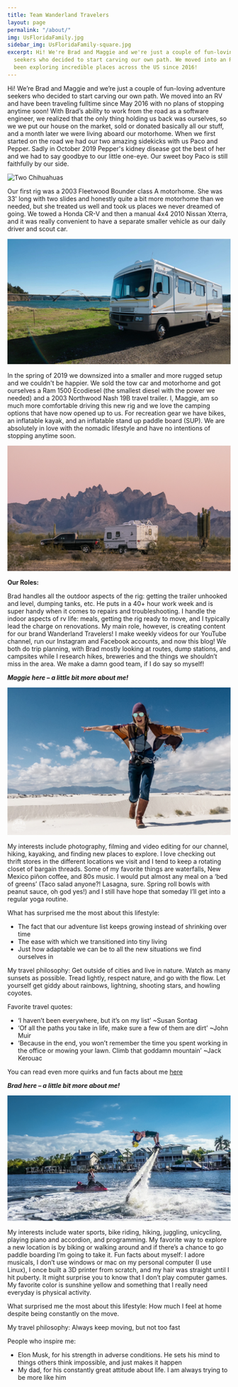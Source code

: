 ```yaml
---
title: Team Wanderland Travelers
layout: page
permalink: "/about/"
img: UsFloridaFamily.jpg
sidebar_img: UsFloridaFamily-square.jpg
excerpt: Hi! We're Brad and Maggie and we're just a couple of fun-loving adventure
  seekers who decided to start carving our own path. We moved into an RV and have
  been exploring incredible places across the US since 2016!
---
```


Hi! We’re Brad and Maggie and we’re just a couple of fun-loving adventure seekers who decided to start carving our own path. We moved into an RV and have been traveling fulltime since May 2016 with no plans of stopping anytime soon! With Brad’s ability to work from the road as a software engineer, we realized that the only thing holding us back was ourselves, so we we put our house on the market, sold or donated basically all our stuff, and a month later we were living aboard our motorhome. When we first started on the road we had our two amazing sidekicks with us Paco and Pepper. Sadly in October 2019 Pepper's kidney disease got the best of her and we had to say goodbye to our little one-eye. Our sweet boy Paco is still faithfully by our side.

![Two Chihuahuas](/images/COPnP.jpg)

Our first rig was a 2003 Fleetwood Bounder class A motorhome. She was 33' long with two slides and honestly quite a bit more motorhome than we needed, but she treated us well and took us places we never dreamed of going. We towed a Honda CR-V and then a manual 4x4 2010 Nissan Xterra, and it was really convenient to have a separate smaller vehicle as our daily driver and scout car. 

![RV parked by a bridge and ocean ](/images/ORFendy.png)

 In the spring of 2019 we downsized into a smaller and more rugged setup and we couldn't be happier. We sold the tow car and motorhome and got ourselves a Ram 1500 Ecodiesel (the smallest diesel with the power we needed) and a 2003 Northwood Nash 19B travel trailer. I, Maggie, am so much more comfortable driving this new rig and we love the camping options that have now opened up to us. For recreation gear we have bikes, an inflatable kayak, and an inflatable stand up paddle board (SUP).  We are absolutely in love with the nomadic lifestyle and have no intentions of stopping anytime soon.

![Trailer and truck with desert sunset ](/images/2020Review1.jpg)

**Our Roles:**

Brad handles all the outdoor aspects of the rig: getting the trailer unhooked and level, dumping tanks, etc. He puts in a 40+ hour work week and is super handy when it comes to repairs and troubleshooting. I handle the indoor aspects of rv life: meals, getting the rig ready to move, and I typically lead the charge on renovations. My main role, however, is creating content for our brand Wanderland Travelers! I make weekly videos for our YouTube channel, run our Instagram and Facebook accounts, and now this blog! We both do trip planning, with Brad mostly looking at routes, dump stations, and campsites while I research hikes, breweries and the things we shouldn’t miss in the area. We make a damn good team, if I do say so myself!

***Maggie here – a little bit more about me!***

![Woman at White Sands National Monument](/images/MWSandsRun.jpg)

My interests include photography, filming and video editing for our channel, hiking, kayaking, and finding new places to explore. I love checking out thrift stores in the different locations we visit and I tend to keep a rotating closet of bargain threads. Some of my favorite things are waterfalls, New Mexico piñon coffee, and 80s music. I would put almost any meal on a ‘bed of greens’ (Taco salad anyone?! Lasagna, sure. Spring roll bowls with peanut sauce, oh god yes!) and I still have hope that someday I’ll get into a regular yoga routine.

What has surprised me the most about this lifestyle:
* The fact that our adventure list keeps growing instead of shrinking over time
* The ease with which we transitioned into tiny living
* Just how adaptable we can be to all the new situations we find ourselves in

My travel philosophy: Get outside of cities and live in nature. Watch as many sunsets as possible. Tread lightly, respect nature, and go with the flow. Let yourself get giddy about rainbows, lightning, shooting stars, and howling coyotes.

Favorite travel quotes:
* ‘I haven’t been everywhere, but it’s on my list’ ~Susan Sontag
* ‘Of all the paths you take in life, make sure a few of them are dirt’ ~John Muir
* ‘Because in the end, you won’t remember the time you spent working in the office or mowing your lawn. Climb that goddamn mountain’ ~Jack Kerouac

You can read even more quirks and fun facts about me [here](https://wanderlandtravelers.com/authors/maggie/)

***Brad here – a little bit more about me!***

![Man on fly board watercraft](/images/BFlyBoard.jpg)

My interests include water sports, bike riding, hiking, juggling, unicycling, playing piano and accordion, and programming. My favorite way to explore a new location is by biking or walking around and if there’s a chance to go paddle boarding I’m going to take it. Fun facts about myself: I adore musicals, I don’t use windows or mac on my personal computer (I use Linux), I once built a 3D printer from scratch, and my hair was straight until I hit puberty. It might surprise you to know that I don’t play computer games. My favorite color is sunshine yellow and something that I really need everyday is physical activity.

What surprised me the most about this lifestyle: How much I feel at home despite being constantly on the move.

My travel philosophy: Always keep moving, but not too fast

People who inspire me:
* Elon Musk, for his strength in adverse conditions. He sets his mind to things others think impossible, and just makes it happen
* My dad, for his constantly great attitude about life. I am always trying to be more like him